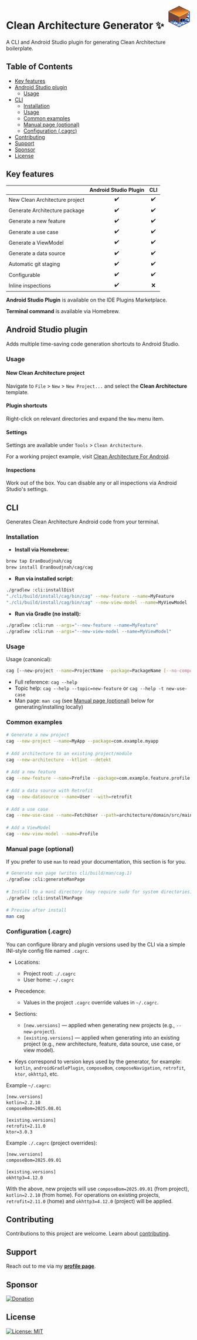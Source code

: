 <img src="./assets/cag-icon.png" alt="Aimeos logo" title="Aimeos" align="right" width="64" height="64" />

# Clean Architecture Generator ✨

A CLI and Android Studio plugin for generating Clean Architecture boilerplate.

## Table of Contents

- [Key features](#key-features)
- [Android Studio plugin](#android-studio-plugin)
    - [Usage](#usage)
- [CLI](#cli)
  - [Installation](#installation)
  - [Usage](#usage-1)
  - [Common examples](#common-examples)
  - [Manual page (optional)](#manual-page-optional)
  - [Configuration (.cagrc)](#configuration-cagrc)
- [Contributing](#contributing)
- [Support](#support)
- [Sponsor](#sponsor)
- [License](#license)

## Key features

|                                | Android Studio Plugin | CLI |
|--------------------------------|:---------------------:|:---:|
| New Clean Architecture project |          ✔️           | ✔️  |
| Generate Architecture package  |          ✔️           | ✔️  |
| Generate a new feature         |          ✔️           | ✔️  |
| Generate a use case            |          ✔️           | ✔️  |
| Generate a ViewModel           |          ✔️           | ✔️  |
| Generate a data source         |          ✔️           | ✔️  |
| Automatic git staging          |          ✔️           | ✔️  |
| Configurable                   |          ✔️           | ✔️  |
| Inline inspections             |          ✔️           | ❌️  |

**Android Studio Plugin** is available on the IDE Plugins Marketplace.

**Terminal command** is available via Homebrew.

## Android Studio plugin

Adds multiple time-saving code generation shortcuts to Android Studio.

### Usage

#### New Clean Architecture project
Navigate to `File` > `New` > `New Project...` and select the **Clean Architecture** template.

#### Plugin shortcuts
Right-click on relevant directories and expand the `New` menu item.

#### Settings
Settings are available under `Tools` > `Clean Architecture`.

For a working project example, visit [Clean Architecture For Android](https://github.com/EranBoudjnah/CleanArchitectureForAndroid).

#### Inspections
Work out of the box. You can disable any or all inspections via Android Studio's settings.

## CLI

Generates Clean Architecture Android code from your terminal.

### Installation

- **Install via Homebrew:**

```bash
brew tap EranBoudjnah/cag
brew install EranBoudjnah/cag/cag
```

- **Run via installed script:**

```bash
./gradlew :cli:installDist
"./cli/build/install/cag/bin/cag" --new-feature --name=MyFeature
"./cli/build/install/cag/bin/cag" --new-view-model --name=MyViewModel
```

- **Run via Gradle (no install):**

```bash
./gradlew :cli:run --args="--new-feature --name=MyFeature"
./gradlew :cli:run --args="--new-view-model --name=MyViewModel"
```

### Usage

Usage (canonical):

```bash
cag [--new-project --name=ProjectName --package=PackageName [--no-compose] [--ktlint] [--detekt] [--ktor] [--retrofit]]... [--new-architecture [--no-compose] [--ktlint] [--detekt]]... [--new-feature --name=FeatureName [--package=PackageName]]... [--new-datasource --name=DataSourceName [--with=ktor|retrofit|ktor,retrofit]]... [--new-use-case --name=UseCaseName [--path=TargetPath]]... [--new-view-model --name=ViewModelName [--path=TargetPath]]...
```

- Full reference: `cag --help`
- Topic help: `cag --help --topic=new-feature` or `cag --help -t new-use-case`
- Man page: `man cag` (see [Manual page (optional)](#Manual-page-optional) below for generating/installing locally)

### Common examples

```bash
# Generate a new project
cag --new-project --name=MyApp --package=com.example.myapp

# Add architecture to an existing project/module
cag --new-architecture --ktlint --detekt

# Add a new feature
cag --new-feature --name=Profile --package=com.example.feature.profile

# Add a data source with Retrofit
cag --new-datasource --name=User --with=retrofit

# Add a use case
cag --new-use-case --name=FetchUser --path=architecture/domain/src/main/kotlin

# Add a ViewModel
cag --new-view-model --name=Profile
```

### Manual page (optional)

If you prefer to use `man` to read your documentation, this section is for you.

```bash
# Generate man page (writes cli/build/man/cag.1)
./gradlew :cli:generateManPage

# Install to a man1 directory (may require sudo for system directories)
./gradlew :cli:installManPage

# Preview after install
man cag
```

### Configuration (.cagrc)

You can configure library and plugin versions used by the CLI via a simple INI-style config file named `.cagrc`.

- Locations:
  - Project root: `./.cagrc`
  - User home: `~/.cagrc`

- Precedence:
  - Values in the project `.cagrc` override values in `~/.cagrc`.

- Sections:
  - `[new.versions]` — applied when generating new projects (e.g., `--new-project`).
  - `[existing.versions]` — applied when generating into an existing project (e.g., new architecture, feature, data source, use case, or view model).

- Keys correspond to version keys used by the generator, for example: `kotlin`, `androidGradlePlugin`, `composeBom`, `composeNavigation`, `retrofit`, `ktor`, `okhttp3`, etc.

Example `~/.cagrc`:

```
[new.versions]
kotlin=2.2.10
composeBom=2025.08.01

[existing.versions]
retrofit=2.11.0
ktor=3.0.3
```

Example `./.cagrc` (project overrides):

```
[new.versions]
composeBom=2025.09.01

[existing.versions]
okhttp3=4.12.0
```

With the above, new projects will use `composeBom=2025.09.01` (from project), `kotlin=2.2.10` (from home). For operations on existing projects, `retrofit=2.11.0` (home) and `okhttp3=4.12.0` (project) will be applied.

## Contributing
Contributions to this project are welcome. Learn about [contributing](https://github.com/ArmynC/ArminC-AutoExec/blob/master/.github/CONTRIBUTING.md).

## Support
Reach out to me via my **[profile page](https://github.com/EranBoudjnah)**.

## Sponsor
[![Donation](https://img.shields.io/badge/Buy%20Me%20a%20Coffee-%5E%5E-green?style=flat&logo=undertale&logoColor=red&color=white)](https://github.com/sponsors/EranBoudjnah)

## License
[![License: MIT](https://img.shields.io/badge/License-MIT-lightgrey.svg)](https://www.tldrlegal.com/license/mit-license)
